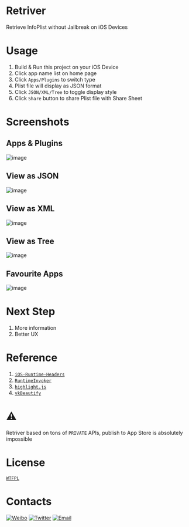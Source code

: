 # Retriver
Retrieve InfoPlist without Jailbreak on iOS Devices

# Usage
1. Build & Run this project on your iOS Device
2. Click app name list on home page
3. Click `Apps/Plugins` to switch type
4. Plist file will display as JSON format
5. Click `JSON/XML/Tree` to toggle display style
6. Click `Share` button to share Plist file with Share Sheet

# Screenshots

## Apps & Plugins
![image](https://github.com/cyanzhong/retriver/raw/master/Screenshots/1.PNG)
## View as JSON
![image](https://github.com/cyanzhong/retriver/raw/master/Screenshots/2.PNG)
## View as XML
![image](https://github.com/cyanzhong/retriver/raw/master/Screenshots/3.PNG)
## View as Tree
![image](https://github.com/cyanzhong/retriver/raw/master/Screenshots/4.PNG)
## Favourite Apps
![image](https://github.com/cyanzhong/retriver/raw/master/Screenshots/5.PNG)

# Next Step
1. More information
2. Better UX

# Reference
1. [`iOS-Runtime-Headers`](https://github.com/nst/iOS-Runtime-Headers/)
2. [`RuntimeInvoker`](https://github.com/cyanzhong/RuntimeInvoker)
3. [`highlight.js`](https://highlightjs.org/)
4. [`vkBeautify`](https://github.com/vkiryukhin/vkBeautify)

# ⚠️
Retriver based on tons of `PRIVATE` APIs, publish to App Store is absolutely impossible 

# License
[`WTFPL`](https://en.wikipedia.org/wiki/WTFPL)

# Contacts
[![Weibo](https://img.shields.io/badge/weibo-%20@StackOverflowError%20-red.svg)](http://weibo.com/0x00eeee/)
[![Twitter](https://img.shields.io/badge/twitter-@cyanapps-green.svg)](https://twitter.com/cyanapps)
[![Email](https://img.shields.io/badge/email-log.e@qq.com-blue.svg)](mailto:log.e@qq.com)
